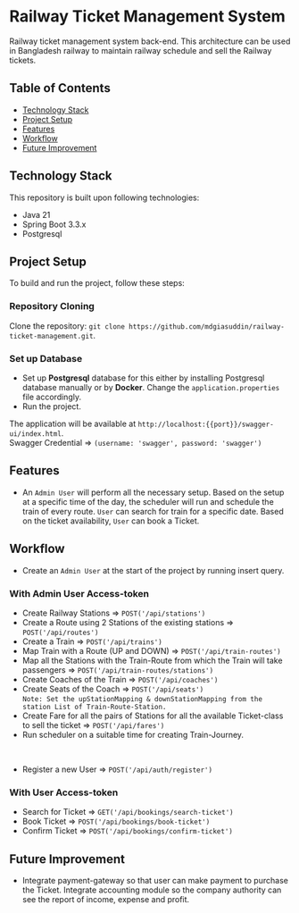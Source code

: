 # Railway Ticket Management System
Railway ticket management system back-end. This architecture can be used in Bangladesh railway to maintain railway schedule and sell the Railway tickets.

## Table of Contents
- [Technology Stack](#technology-stack)
- [Project Setup](#project-setup)
- [Features](#features)
- [Workflow](#workflow)
- [Future Improvement](#future-improvement)

## Technology Stack

This repository is built upon following technologies:

* Java 21
* Spring Boot 3.3.x
* Postgresql

## Project Setup

To build and run the project, follow these steps:

### Repository Cloning

Clone the repository: `git clone https://github.com/mdgiasuddin/railway-ticket-management.git`.

### Set up Database

* Set up <b>Postgresql</b> database for this either by installing Postgresql database manually or by <b>Docker</b>.
  Change the `application.properties` file accordingly.
* Run the project.

The application will be available at `http://localhost:{{port}}/swagger-ui/index.html`. <br>
Swagger Credential => `(username: 'swagger', password: 'swagger')`

## Features

- An `Admin User` will perform all the necessary setup. Based on the setup at a specific time of the day, the scheduler
  will run and schedule the train of every route. `User` can search for train for a specific date. Based on the ticket
  availability, `User` can book a Ticket.

## Workflow

* Create an `Admin User` at the start of the project by running insert query.

### With Admin User Access-token

* Create Railway Stations => `POST('/api/stations')`
* Create a Route using 2 Stations of the existing stations => `POST('/api/routes')`
* Create a Train => `POST('/api/trains')`
* Map Train with a Route (UP and DOWN) => `POST('/api/train-routes')`
* Map all the Stations with the Train-Route from which the Train will take passengers =>
  `POST('/api/train-routes/stations')`
* Create Coaches of the Train => `POST('/api/coaches')`
* Create Seats of the Coach => `POST('/api/seats')` <br>
  `Note: Set the upStationMapping & downStationMapping from the station List of Train-Route-Station.`
* Create Fare for all the pairs of Stations for all the available Ticket-class to sell the ticket =>
  `POST('/api/fares')`
* Run scheduler on a suitable time for creating Train-Journey.

<br>

* Register a new User => `POST('/api/auth/register')`

### With User Access-token

* Search for Ticket => `GET('/api/bookings/search-ticket')`
* Book Ticket => `POST('/api/bookings/book-ticket')`
* Confirm Ticket => `POST('/api/bookings/confirm-ticket')`


## Future Improvement

* Integrate payment-gateway so that user can make payment to purchase the Ticket. Integrate accounting module so the
  company authority can see the report of income, expense and profit.